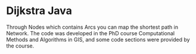 # Dijkstra Java
Through Nodes which contains Arcs you can map the shortest path in Network.
The code was developed in the PhD course Computational Methods and Algorithms in GIS, and some code sections were provided by the course.
